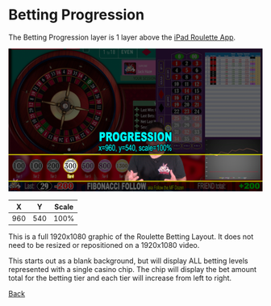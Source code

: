# Betting Progression

The Betting Progression layer is 1 layer above the [iPad Roulette App](200-iPad-Roulette-App.md). 

![Betting Progression-](img/Video-Layout-300-progression.png)

|X|Y|Scale|
|-|-|-----|
|960|540|100%|

This is a full 1920x1080 graphic of the Roulette Betting Layout. It does not need to be resized or repositioned on a 1920x1080 video.

This starts out as a blank background, but will display ALL betting levels represented with a single casino chip. The chip will display the bet amount total for the betting tier and each tier will increase from left to right.

[Back](index.md)
